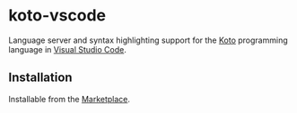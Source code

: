 # koto-vscode

Language server and syntax highlighting support for the [Koto](https://github.com/koto-lang/koto)
programming language in [Visual Studio Code](https://code.visualstudio.com).

## Installation

Installable from the [Marketplace](https://marketplace.visualstudio.com/items?itemName=koto-lang.koto).
